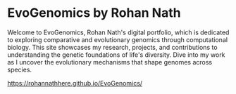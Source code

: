 # EvoGenomics by Rohan Nath
Welcome to EvoGenomics, Rohan Nath's digital portfolio, which is dedicated to exploring comparative and evolutionary genomics through computational biology. This site showcases my research, projects, and contributions to understanding the genetic foundations of life's diversity. Dive into my work as I uncover the evolutionary mechanisms that shape genomes across species.

https://rohannathhere.github.io/EvoGenomics/
